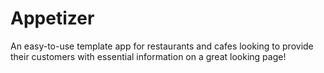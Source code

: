 # Appetizer

An easy-to-use template app for restaurants and cafes looking to provide their customers with essential information on a great looking page!